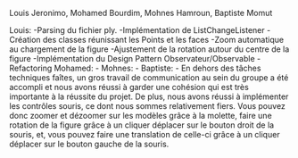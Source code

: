 Louis Jeronimo, Mohamed Bourdim, Mohnes Hamroun, Baptiste Momut

Louis:
    -Parsing du fichier ply.
    -Implémentation de ListChangeListener
    -Création des classes réunissant les Points et les faces
    -Zoom automatique au chargement de la figure
    -Ajustement de la rotation autour du centre de la figure
    -Implémentation du Design Pattern Observateur/Observable
    -Refactoring
Mohamed:
    -
Mohnes:
    -
Baptiste:
    -
En dehors des tâches techniques faîtes, un gros travail de communication au sein du groupe a été accompli et nous avons réussi à garder une cohésion qui est très importante à la réussite du projet.
De plus, nous avons réussi à implémenter les contrôles souris, ce dont nous sommes relativement fiers.
Vous pouvez donc zoomer et dézoomer sur les modèles grâce à la molette, faire une rotation de la figure grâce à un cliquer déplacer sur le bouton droit de la souris, et, vous pouvez faire une translation de celle-ci grâce à un cliquer déplacer sur le bouton gauche de la souris.
